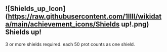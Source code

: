 ## ![Shields_up_Icon](https://raw.githubusercontent.com/1IlIl/wikidata/main/achievement_icons/Shields up!.png) Shields up!


3 or more shields required. each 50 prot counts as one shield.
